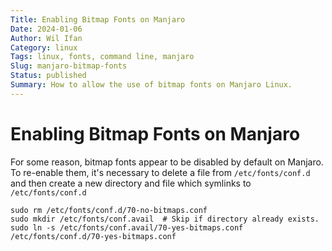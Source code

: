 ```yaml
---
Title: Enabling Bitmap Fonts on Manjaro
Date: 2024-01-06
Author: Wil Ifan
Category: linux
Tags: linux, fonts, command line, manjaro
Slug: manjaro-bitmap-fonts
Status: published
Summary: How to allow the use of bitmap fonts on Manjaro Linux.
---
```


# Enabling Bitmap Fonts on Manjaro

For some reason, bitmap fonts appear to be disabled by default on Manjaro.  To re-enable them, it's necessary to delete a file from `/etc/fonts/conf.d` and then create a new directory and file which symlinks to `/etc/fonts/conf.d`

```shell
sudo rm /etc/fonts/conf.d/70-no-bitmaps.conf
sudo mkdir /etc/fonts/conf.avail  # Skip if directory already exists.
sudo ln -s /etc/fonts/conf.avail/70-yes-bitmaps.conf /etc/fonts/conf.d/70-yes-bitmaps.conf
```
